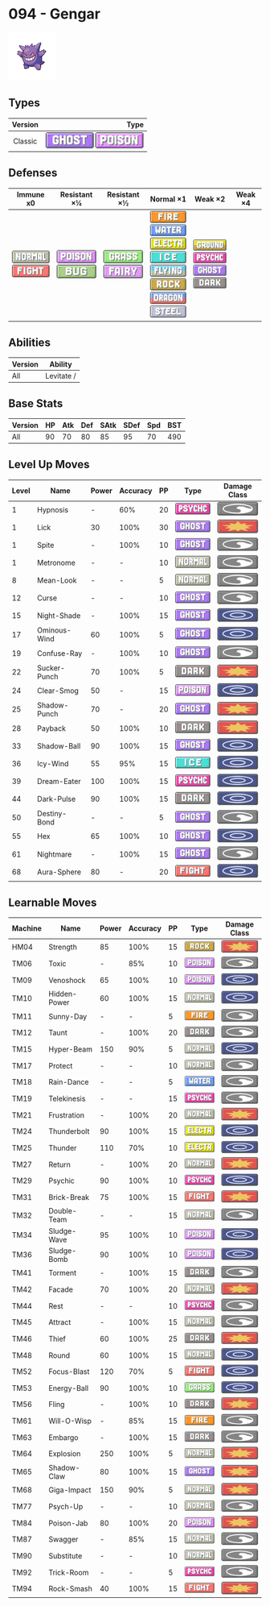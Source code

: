 # 094 - Gengar

![gengar](../img/pokemon/094.png)

## Types

| Version | Type                                                                |
| :-----: | ------------------------------------------------------------------: |
| Classic | ![ghost](../img/types/ghost.png) ![poison](../img/types/poison.png) |

## Defenses

| Immune x0                                                                     | Resistant ×¼                                                        | Resistant ×½                                                          | Normal ×1                                                                                                                                                                                                                                                                                             | Weak ×2                                                                                                                                             | Weak ×4 |
| ----------------------------------------------------------------------------- | ------------------------------------------------------------------- | --------------------------------------------------------------------- | ----------------------------------------------------------------------------------------------------------------------------------------------------------------------------------------------------------------------------------------------------------------------------------------------------- | --------------------------------------------------------------------------------------------------------------------------------------------------- | ------- |
| ![normal](../img/types/normal.png)<br/>![fighting](../img/types/fighting.png) | ![poison](../img/types/poison.png)<br/>![bug](../img/types/bug.png) | ![grass](../img/types/grass.png)<br/>![fairy](../img/types/fairy.png) | ![fire](../img/types/fire.png)<br/>![water](../img/types/water.png)<br/>![electric](../img/types/electric.png)<br/>![ice](../img/types/ice.png)<br/>![flying](../img/types/flying.png)<br/>![rock](../img/types/rock.png)<br/>![dragon](../img/types/dragon.png)<br/>![steel](../img/types/steel.png) | ![ground](../img/types/ground.png)<br/>![psychic](../img/types/psychic.png)<br/>![ghost](../img/types/ghost.png)<br/>![dark](../img/types/dark.png) |         |

## Abilities

| Version | Ability    |
| ------- | ---------- |
| All     | Levitate / |

## Base Stats

| Version | HP | Atk | Def | SAtk | SDef | Spd | BST |
| ------- | -- | --- | --- | ---- | ---- | --- | --- |
| All     | 90 | 70  | 80  | 85   | 95   | 70  | 490 |

## Level Up Moves

| Level | Name         | Power | Accuracy | PP | Type                                   | Damage Class                           |
| ----- | ------------ | ----- | -------- | -- | -------------------------------------- | -------------------------------------- |
| 1     | Hypnosis     | -     | 60%      | 20 | ![psychic](../img/types/psychic.png)   | ![status](../img/types/status.png)     |
| 1     | Lick         | 30    | 100%     | 30 | ![ghost](../img/types/ghost.png)       | ![physical](../img/types/physical.png) |
| 1     | Spite        | -     | 100%     | 10 | ![ghost](../img/types/ghost.png)       | ![status](../img/types/status.png)     |
| 1     | Metronome    | -     | -        | 10 | ![normal](../img/types/normal.png)     | ![status](../img/types/status.png)     |
| 8     | Mean-Look    | -     | -        | 5  | ![normal](../img/types/normal.png)     | ![status](../img/types/status.png)     |
| 12    | Curse        | -     | -        | 10 | ![ghost](../img/types/ghost.png)       | ![status](../img/types/status.png)     |
| 15    | Night-Shade  | -     | 100%     | 15 | ![ghost](../img/types/ghost.png)       | ![special](../img/types/special.png)   |
| 17    | Ominous-Wind | 60    | 100%     | 5  | ![ghost](../img/types/ghost.png)       | ![special](../img/types/special.png)   |
| 19    | Confuse-Ray  | -     | 100%     | 10 | ![ghost](../img/types/ghost.png)       | ![status](../img/types/status.png)     |
| 22    | Sucker-Punch | 70    | 100%     | 5  | ![dark](../img/types/dark.png)         | ![physical](../img/types/physical.png) |
| 24    | Clear-Smog   | 50    | -        | 15 | ![poison](../img/types/poison.png)     | ![special](../img/types/special.png)   |
| 25    | Shadow-Punch | 70    | -        | 20 | ![ghost](../img/types/ghost.png)       | ![physical](../img/types/physical.png) |
| 28    | Payback      | 50    | 100%     | 10 | ![dark](../img/types/dark.png)         | ![physical](../img/types/physical.png) |
| 33    | Shadow-Ball  | 90    | 100%     | 15 | ![ghost](../img/types/ghost.png)       | ![special](../img/types/special.png)   |
| 36    | Icy-Wind     | 55    | 95%      | 15 | ![ice](../img/types/ice.png)           | ![special](../img/types/special.png)   |
| 39    | Dream-Eater  | 100   | 100%     | 15 | ![psychic](../img/types/psychic.png)   | ![special](../img/types/special.png)   |
| 44    | Dark-Pulse   | 90    | 100%     | 15 | ![dark](../img/types/dark.png)         | ![special](../img/types/special.png)   |
| 50    | Destiny-Bond | -     | -        | 5  | ![ghost](../img/types/ghost.png)       | ![status](../img/types/status.png)     |
| 55    | Hex          | 65    | 100%     | 10 | ![ghost](../img/types/ghost.png)       | ![special](../img/types/special.png)   |
| 61    | Nightmare    | -     | 100%     | 15 | ![ghost](../img/types/ghost.png)       | ![status](../img/types/status.png)     |
| 68    | Aura-Sphere  | 80    | -        | 20 | ![fighting](../img/types/fighting.png) | ![special](../img/types/special.png)   |

## Learnable Moves

| Machine | Name         | Power | Accuracy | PP | Type                                   | Damage Class                           |
| ------- | ------------ | ----- | -------- | -- | -------------------------------------- | -------------------------------------- |
| HM04    | Strength     | 85    | 100%     | 15 | ![rock](../img/types/rock.png)         | ![physical](../img/types/physical.png) |
| TM06    | Toxic        | -     | 85%      | 10 | ![poison](../img/types/poison.png)     | ![status](../img/types/status.png)     |
| TM09    | Venoshock    | 65    | 100%     | 10 | ![poison](../img/types/poison.png)     | ![special](../img/types/special.png)   |
| TM10    | Hidden-Power | 60    | 100%     | 15 | ![normal](../img/types/normal.png)     | ![special](../img/types/special.png)   |
| TM11    | Sunny-Day    | -     | -        | 5  | ![fire](../img/types/fire.png)         | ![status](../img/types/status.png)     |
| TM12    | Taunt        | -     | 100%     | 20 | ![dark](../img/types/dark.png)         | ![status](../img/types/status.png)     |
| TM15    | Hyper-Beam   | 150   | 90%      | 5  | ![normal](../img/types/normal.png)     | ![special](../img/types/special.png)   |
| TM17    | Protect      | -     | -        | 10 | ![normal](../img/types/normal.png)     | ![status](../img/types/status.png)     |
| TM18    | Rain-Dance   | -     | -        | 5  | ![water](../img/types/water.png)       | ![status](../img/types/status.png)     |
| TM19    | Telekinesis  | -     | -        | 15 | ![psychic](../img/types/psychic.png)   | ![status](../img/types/status.png)     |
| TM21    | Frustration  | -     | 100%     | 20 | ![normal](../img/types/normal.png)     | ![physical](../img/types/physical.png) |
| TM24    | Thunderbolt  | 90    | 100%     | 15 | ![electric](../img/types/electric.png) | ![special](../img/types/special.png)   |
| TM25    | Thunder      | 110   | 70%      | 10 | ![electric](../img/types/electric.png) | ![special](../img/types/special.png)   |
| TM27    | Return       | -     | 100%     | 20 | ![normal](../img/types/normal.png)     | ![physical](../img/types/physical.png) |
| TM29    | Psychic      | 90    | 100%     | 10 | ![psychic](../img/types/psychic.png)   | ![special](../img/types/special.png)   |
| TM31    | Brick-Break  | 75    | 100%     | 15 | ![fighting](../img/types/fighting.png) | ![physical](../img/types/physical.png) |
| TM32    | Double-Team  | -     | -        | 15 | ![normal](../img/types/normal.png)     | ![status](../img/types/status.png)     |
| TM34    | Sludge-Wave  | 95    | 100%     | 10 | ![poison](../img/types/poison.png)     | ![special](../img/types/special.png)   |
| TM36    | Sludge-Bomb  | 90    | 100%     | 10 | ![poison](../img/types/poison.png)     | ![special](../img/types/special.png)   |
| TM41    | Torment      | -     | 100%     | 15 | ![dark](../img/types/dark.png)         | ![status](../img/types/status.png)     |
| TM42    | Facade       | 70    | 100%     | 20 | ![normal](../img/types/normal.png)     | ![physical](../img/types/physical.png) |
| TM44    | Rest         | -     | -        | 10 | ![psychic](../img/types/psychic.png)   | ![status](../img/types/status.png)     |
| TM45    | Attract      | -     | 100%     | 15 | ![normal](../img/types/normal.png)     | ![status](../img/types/status.png)     |
| TM46    | Thief        | 60    | 100%     | 25 | ![dark](../img/types/dark.png)         | ![physical](../img/types/physical.png) |
| TM48    | Round        | 60    | 100%     | 15 | ![normal](../img/types/normal.png)     | ![special](../img/types/special.png)   |
| TM52    | Focus-Blast  | 120   | 70%      | 5  | ![fighting](../img/types/fighting.png) | ![special](../img/types/special.png)   |
| TM53    | Energy-Ball  | 90    | 100%     | 10 | ![grass](../img/types/grass.png)       | ![special](../img/types/special.png)   |
| TM56    | Fling        | -     | 100%     | 10 | ![dark](../img/types/dark.png)         | ![physical](../img/types/physical.png) |
| TM61    | Will-O-Wisp  | -     | 85%      | 15 | ![fire](../img/types/fire.png)         | ![status](../img/types/status.png)     |
| TM63    | Embargo      | -     | 100%     | 15 | ![dark](../img/types/dark.png)         | ![status](../img/types/status.png)     |
| TM64    | Explosion    | 250   | 100%     | 5  | ![normal](../img/types/normal.png)     | ![physical](../img/types/physical.png) |
| TM65    | Shadow-Claw  | 80    | 100%     | 15 | ![ghost](../img/types/ghost.png)       | ![physical](../img/types/physical.png) |
| TM68    | Giga-Impact  | 150   | 90%      | 5  | ![normal](../img/types/normal.png)     | ![physical](../img/types/physical.png) |
| TM77    | Psych-Up     | -     | -        | 10 | ![normal](../img/types/normal.png)     | ![status](../img/types/status.png)     |
| TM84    | Poison-Jab   | 80    | 100%     | 20 | ![poison](../img/types/poison.png)     | ![physical](../img/types/physical.png) |
| TM87    | Swagger      | -     | 85%      | 15 | ![normal](../img/types/normal.png)     | ![status](../img/types/status.png)     |
| TM90    | Substitute   | -     | -        | 10 | ![normal](../img/types/normal.png)     | ![status](../img/types/status.png)     |
| TM92    | Trick-Room   | -     | -        | 5  | ![psychic](../img/types/psychic.png)   | ![status](../img/types/status.png)     |
| TM94    | Rock-Smash   | 40    | 100%     | 15 | ![fighting](../img/types/fighting.png) | ![physical](../img/types/physical.png) |